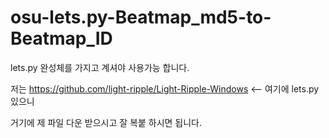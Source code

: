 # osu-lets.py-Beatmap_md5-to-Beatmap_ID

lets.py 완성체를 가지고 계셔야 사용가능 합니다.

저는 https://github.com/light-ripple/Light-Ripple-Windows <-- 여기에 lets.py있으니

거기에 제 파일 다운 받으시고 잘 복붙 하시면 됩니다.
